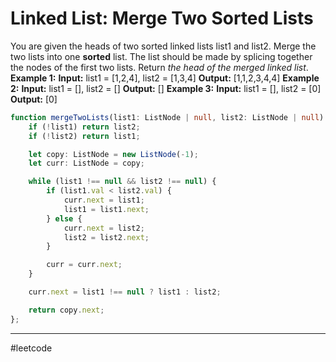 # Linked List: Merge Two Sorted Lists

You are given the heads of two sorted linked lists list1 and list2.
Merge the two lists into one **sorted** list. The list should be made by splicing together the nodes of the first two lists.
Return *the head of the merged linked list*.
 
**Example 1:**
**Input:** list1 = [1,2,4], list2 = [1,3,4]
**Output:** [1,1,2,3,4,4]
**Example 2:**
**Input:** list1 = [], list2 = []
**Output:** []
**Example 3:**
**Input:** list1 = [], list2 = [0]
**Output:** [0]

```ts
function mergeTwoLists(list1: ListNode | null, list2: ListNode | null): ListNode | null {
    if (!list1) return list2;
    if (!list2) return list1;

    let copy: ListNode = new ListNode(-1);
    let curr: ListNode = copy;

    while (list1 !== null && list2 !== null) {
        if (list1.val < list2.val) {
            curr.next = list1;
            list1 = list1.next;
        } else {
            curr.next = list2;
            list2 = list2.next;
        }

        curr = curr.next;
    }

    curr.next = list1 !== null ? list1 : list2;

    return copy.next;
};
```

---

#leetcode